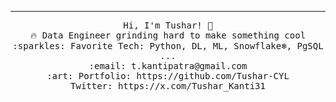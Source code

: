 
 <hr></hr>
<p align="center">
  <samp>
    Hi, I'm Tushar! 👋 <br>
    🔥 Data Engineer grinding hard to make something cool  <br>
    :sparkles: Favorite Tech: Python, DL, ML, Snowflake❄️, PgSQL ... <br>
    :email:	t.kantipatra@gmail.com <br>
    :art: Portfolio: https://github.com/Tushar-CYL <br>
                Twitter: https://x.com/Tushar_Kanti31<br>
  </samp>
</p>
